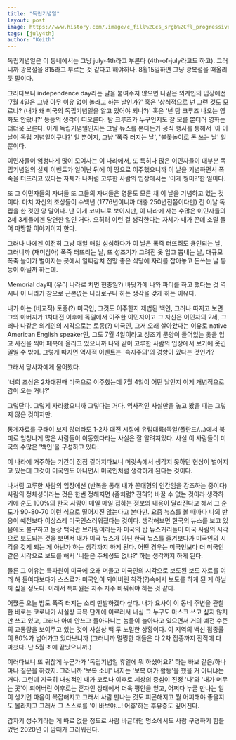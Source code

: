 ```yaml
---
title: "독립기념일"
layout: post
image: https://www.history.com/.image/c_fill%2Ccs_srgb%2Cfl_progressive%2Ch_400%2Cq_auto:good%2Cw_620/MTY1MTk2Nzc3ODg3MTgwMzYx/july-4-gettyimages-815196336.jpg
tags: [july4th]
author: "Keith"
---
```


독립기념일은 이 동네에서는 그냥 july-4th라고 부른다 (4th-of-july라고도 하고). 그러니까 광복절을 815라고 부르는 것 같다고 해야하나. 8월15일하면 그냥 광복절을 떠올리듯 말이다. 

그러다보니 independence day라는 말을 붙여주지 않으면 나같은 외계인의 입장에선 '7월 4일은 그냥 아무 이유 없이 놀라고 하는 날인가?' 혹은 '상식적으로 넌 그런 것도 모르냐? (내가 왜 미국의 독립기념일을 알고 있어야 되나?)' 혹은 '넌 탐 크루즈 나오는 영화도 안봤냐?' 등등의 생각이 떠오른다. 탐 크루즈가 누구인지도 잘 모를 뿐더러 영화는 더더욱 모른다. 이게 독립기념일인지는 그날 뉴스를 본다든가 공식 행사를 통해서 '아 이 날이 독립 기념일이구나?' 일 뿐이지, 그냥 '폭죽 터지는 날', '불꽃놀이로 돈 쓰는 날' 일 뿐이다. 

이민자들이 엄청나게 많이 모여사는 이 나라에서, 또 특히나 많은 이민자들이 대부분 독립기념일의 실제 이벤트가 일어난 뒤에 이 땅으로 이주했으니까 이 날을 기념하면서 폭죽을 터뜨리고 있다는 자체가 나처럼 고루한 사람의 입장에서는 '이게 뭥미?'한 일이다.

또 그 이민자들의 자녀들 또 그들의 자녀들은 영문도 모른 채 이 날을 기념하고 있는 것이다. 마치 자신의 조상들이 수백년 (1776년이니까 대충 250년전쯤이다만) 전 이날 독립을 한 것인 양 말이다. 난 이게 코미디로 보이지만, 이 나라에 사는 수많은 이민자들의 2세 3세들에겐 당연한 일인 거다. 오히려 이런 걸 생각한다는 자체가 내가 꼰데 소릴 들어 마땅할 이야기이지 한다. 

그러나 나에겐 여전히 그냥 매일 매일 심심하다가 이 날은 폭죽 터뜨려도 용인되는 날, 그러니까 (재미삼아) 폭죽 터뜨리는 날, 또 성조기가 그려진 옷 입고 뽑내는 날, 대규모 폭죽 놀이가 벌어지는 곳에서 일찌감치 전망 좋은 식당에 자리를 잡아놓고 돈쓰는 날 등등이 아닐까 하는데.

Memorial day때 (우리 나라로 치면 현충일?) 바닷가에 나와 파티를 하고 했다는 것 역시나 이 나라가 참으로 근본없는 나라로구나 하는 생각을 갖게 하는 이유다.

내가 아는 (비교적) 토종(?) 미국인, 그것도 이주한지 제법된 백인, 그러나 따지고 보면 그의 아버지가 1차대전 이후에 독일에서 이주한 이민자이고 그 자신은 이민자의 2세, 그러나 나같은 외계인의 시각으로는 토종(?) 미국인, 그저 오래 살아왔다는 이유로 native American English speaker인, 그도 7월 4알이라고 성조기 문양이 들어있는 옷을 입고 사진을 찍어 페북에 올리고 있으니까 나와 같이 고루한 사람의 입장에서 보기에 웃긴 일일 수 밖에. 그렇게 따지면 역사적 이벤트는 '속지주의'의 경향이 있다는 것인가?

그래서 당사자에게 물어봤다. 

'너희 조상은 2차대전때 미국으로 이주했는데 7월 4일이 어떤 날인지 이게 개념적으로 감이 오는 거냐?' 

그렇단다. 그렇게 자라왔으니까 그렇다는 거다. 역사적인 사실만을 놓고 봤을 때는 그렇지 않은 것이지만. 

통계자료를 구태여 보지 않더라도 1-2차 대전 시절에 유럽대륙(독일/폴란드/...)에서 북미로 엄청나게 많은 사람들이 이동했다라는 사실은 잘 알려져있다. 사실 이 사람들이 미국의 수많은 '백인'을 구성하고 있다. 

이 나라에 거주하는 기간이 점점 길어지다보니 머릿속에서 생각지 못하던 현상이 벌어지고 있는데 그것이 미국인도 아니면서 미국인처럼 생각하게 된다는 것이다.

나처럼 고루한 사람의 입장에선 (반복을 통해 내가 꼰대형의 인간임을 강조하는 중이다) 사람의 정체성이라는 것은 한번 정해지면 (좀처럼? 전혀?) 바꿀 수 없는 것이라 생각하기에 순도 100%의 한국 사람이 매일 매일 접하는 정보의 내용이 달라진다고 해서 그 순도가 90-80-70 이런 식으로 떨어지진 않는다고 본다만. 요즘 뉴스를 볼 때마다 나의 반응이 예전보다 이상스레 미국인스러워졌다는 것이다. 생각해보면 한국의 뉴스를 보고 있음에도 불구하고 늘상 백악관 브리핑이라든가 미국의 탑 뉴스거리들이 미국 사람의 시각으로 보도되는 것을 보면서 내가 미국 뉴스가 아닌 한국 뉴스를 즐겨보다가 미국인의 시각을 갖게 되는 게 아닌가 하는 생각까지 하게 된다. 어떤 경우는 미국인보다 더 미국인같은 시각으로 보도를 해서 '니들은 주체성도 없냐?' 하는 생각까지 하게 된다.

물론 그 이유는 특파원이 미국에 오래 머물고 미국인의 시각으로 보도된 보도 자료를 여러 해 들여다보다가 스스로가 미국인이 되어버린 착각(?)속에서 보도를 하게 된 게 아닐까 싶을 정도다. 이래서 특파원은 자주 자주 바꿔줘야 하는 것 같다. 

어쩄든 오늘 밤도 폭죽 터지는 소리 만발하겠다 싶다. 내가 요사이 이 동네 주변을 관찰한 바로는 코로나가 사실상 극복 단계에 이르러서 내심 그 누구도 마스크 쓰고 싶지 않지만 쓰고 있고, 그러나 아예 안쓰고 돌아다니는 놈들이 늘아나고 있으면서 거의 예전 수준의 교통량을 보여주고 있는 것이 사실상 백 투 노멀한 상황이다. 이 지역의 백신 접종률이 80%가 넘어가고 있다보니까 (그러니까 멀쩡한 애들은 다 2차 접종까지 진작에 다 마쳤다. 난 5월 초에 끝났으니까.) 

이러다보니 또 귀찮게 누군가가 '독립기념일 휴일에 뭐 하셨어요?' 하는 바보 같은/하나 마나 질문을 하겠지. 그러니까 '보복 소비' 내지는 '보복 여가 활동'을 했을 거 아니냐는 거다. 그런데 지극히 내성적인 내가 코로나 이후로 세상의 중심이 진정 '나'와 '내가 머무는 곳'이 되어버린 이후로는 혼자인 상태에서 더욱 평안을 얻고, 어쩌다 누굴 만나는 일이 생기면 마음이 복잡해지고 그래서 사람 만나는 것도 피곤해지고 뭘 어찌해야 좋을지도 몰라지고 그래서 그 스스로를 '이 바보야...! 어휴'하는 후유증도 깊어진다. 

갑자기 성수기라는 게 따로 없을 정도로 사람 바글대던 명소에서도 사람 구경하기 힘들었던 2020년 이 맘때가 그러워진다.